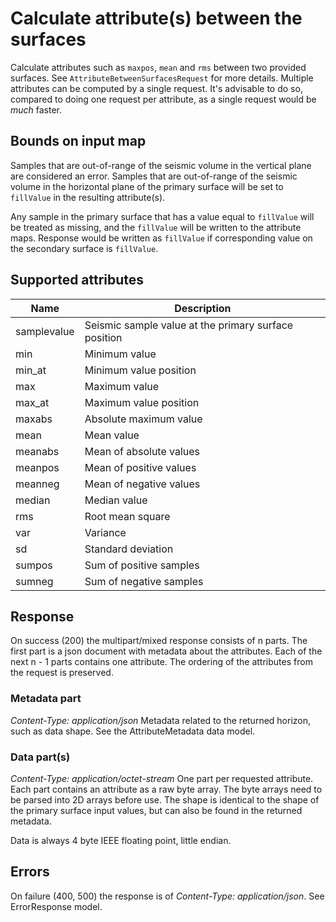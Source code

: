 # Calculate attribute(s) between the surfaces

Calculate attributes such as `maxpos`, `mean` and `rms` between two provided
surfaces. See `AttributeBetweenSurfacesRequest` for more details. Multiple
attributes can be computed by a single request. It's advisable to do so,
compared to doing one request per attribute, as a single request would be *much*
faster.

## Bounds on input map

Samples that are out-of-range of the seismic volume in the vertical plane are
considered an error. Samples that are out-of-range of the seismic volume in the
horizontal plane of the primary surface will be set to `fillValue` in the
resulting attribute(s).

Any sample in the primary surface that has a value equal to `fillValue` will be
treated as missing, and the `fillValue` will be written to the attribute maps.
Response would be written as `fillValue` if corresponding value on the secondary
surface is `fillValue`.

## Supported attributes

Name        | Description
------------|------------
samplevalue | Seismic sample value at the primary surface position
min         | Minimum value
min_at      | Minimum value position
max         | Maximum value
max_at      | Maximum value position
maxabs      | Absolute maximum value
mean        | Mean value
meanabs     | Mean of absolute values
meanpos     | Mean of positive values
meanneg     | Mean of negative values
median      | Median value
rms         | Root mean square
var         | Variance
sd          | Standard deviation
sumpos      | Sum of positive samples
sumneg      | Sum of negative samples


## Response
On success (200) the multipart/mixed response consists of n parts. The first
part is a json document with metadata about the attributes. Each of the next n -
1 parts contains one attribute. The ordering of the attributes from the request
is preserved.

### Metadata part
*Content-Type: application/json*
Metadata related to the returned horizon, such as data shape. See the
AttributeMetadata data model.

### Data part(s)
*Content-Type: application/octet-stream*
One part per requested attribute. Each part contains an attribute as a raw byte
array. The byte arrays need to be parsed into 2D arrays before use. The shape is
identical to the shape of the primary surface input values, but can also be
found in the returned metadata.

Data is always 4 byte IEEE floating point, little endian.

## Errors
On failure (400, 500) the response is of *Content-Type: application/json*. See
ErrorResponse model.
